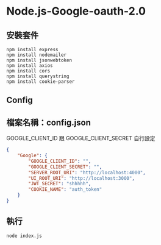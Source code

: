# Node.js-Google-oauth-2.0

## 安裝套件
```
npm install express
npm install nodemailer
npm install jsonwebtoken
npm install axios
npm install cors
npm install querystring
npm install cookie-parser
```
## Config

## **檔案名稱：config.json**
GOOGLE_CLIENT_ID 跟 GOOGLE_CLIENT_SECRET 自行設定
```json
{
    "Google": {
        "GOOGLE_CLIENT_ID": "",
        "GOOGLE_CLIENT_SECRET": "",
        "SERVER_ROOT_URI": "http://localhost:4000",
        "UI_ROOT_URI": "http://localhost:3000",
        "JWT_SECRET": "shhhhh",
        "COOKIE_NAME": "auth_token"
    }
}
```
## 執行

```
node index.js
```